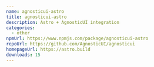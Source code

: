 ```yaml
---
name: agnosticui-astro
title: agnosticui-astro
description: Astro + AgnosticUI integration
categories:
  - other
npmUrl: https://www.npmjs.com/package/agnosticui-astro
repoUrl: https://github.com/AgnosticUI/agnosticui
homepageUrl: https://astro.build
downloads: 15
---
```

